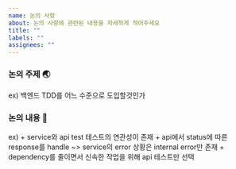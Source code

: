 ```yaml
---
name: 논의 사항
about: 논의 사항에 관련된 내용을 자세하게 적어주세요
title: ""
labels: ""
assignees: ""
---
```


### 논의 주제 🌏

ex) 백엔드 TDD를 어느 수준으로 도입할것인가

### 논의 내용 📗

ex) + service와 api test 테스트의 연관성이 존재 + api에서 status에 따른 response를 handle ~> service의 error 상황은 internal error만 존재 + dependency를 줄이면서 신속한 작업을 위해 api 테스트만 선택
